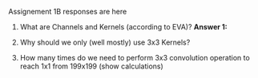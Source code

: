 Assignement 1B responses are here

1. What are Channels and Kernels (according to EVA)?
**Answer 1:**

2. Why should we only (well mostly) use 3x3 Kernels?

3. How many times do we need to perform 3x3 convolution operation to reach 1x1 from 199x199 (show calculations)
